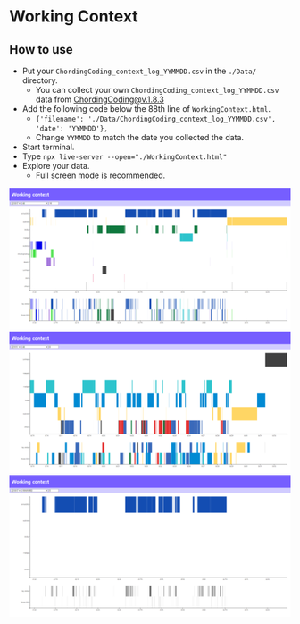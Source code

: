 # Working Context

## How to use
* Put your `ChordingCoding_context_log_YYMMDD.csv` in the `./Data/` directory.
  * You can collect your own `ChordingCoding_context_log_YYMMDD.csv` data from [ChordingCoding@v.1.8.3](https://github.com/salt26/chordingcoding/tree/v.1.8.3)
* Add the following code below the 88th line of `WorkingContext.html`.
  * `{'filename': './Data/ChordingCoding_context_log_YYMMDD.csv', 'date': 'YYMMDD'},`
  * Change `YYMMDD` to match the date you collected the data.
* Start terminal.
* Type `npx live-server --open="./WorkingContext.html"`
* Explore your data.
  * Full screen mode is recommended.

![Overview](Screenshot1.PNG)
![Zooming](Screenshot2.PNG)
![Filtering](Screenshot3.PNG)